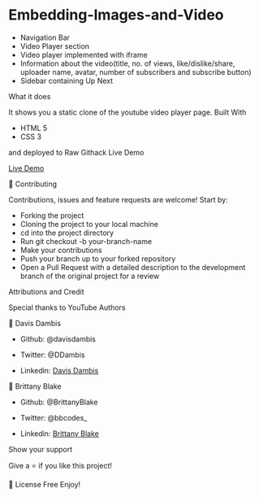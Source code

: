 # Embedding-Images-and-Video

- Navigation Bar
- Video Player section
- Video player implemented with iframe
- Information about the video(title, no. of views, like/dislike/share, uploader name, avatar, number of subscribers and   subscribe button)
- Sidebar containing Up Next

What it does

It shows you a static clone of the youtube video player page. Built With

- HTML 5
- CSS 3

and deployed to Raw Githack Live Demo

[Live Demo](https://rawcdn.githack.com/davisdambis/Embedding-Images-and-Video/review/index.html)

🤝 Contributing

Contributions, issues and feature requests are welcome! Start by:

- Forking the project
- Cloning the project to your local machine
- cd into the project directory
- Run git checkout -b your-branch-name
- Make your contributions
- Push your branch up to your forked repository
- Open a Pull Request with a detailed description to the development branch of the original project for a review

Attributions and Credit

Special thanks to YouTube Authors

👤 Davis Dambis

- Github: @davisdambis

- Twitter: @DDambis

- Linkedin: [Davis Dambis](https://www.linkedin.com/in/d%C4%81vis-dambis-51551219a/)

👤 Brittany Blake

- Github: @BrittanyBlake

- Twitter: @bbcodes_

- Linkedin: [Brittany Blake](https://www.linkedin.com/in/brittany-blake-843951109/)

Show your support

Give a ⭐️ if you like this project! 

📝 License
Free Enjoy!

